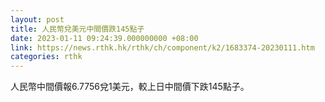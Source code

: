 ```yaml
---
layout: post
title: 人民幣兌美元中間價跌145點子
date: 2023-01-11 09:24:39.000000000 +08:00
link: https://news.rthk.hk/rthk/ch/component/k2/1683374-20230111.htm
categories: rthk
---
```


人民幣中間價報6.7756兌1美元，較上日中間價下跌145點子。
